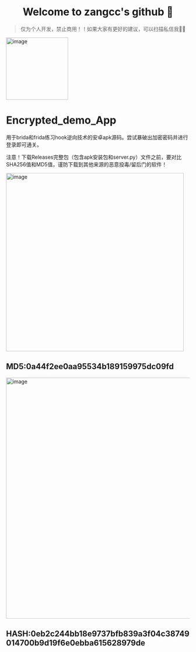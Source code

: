 <h1 align="center">Welcome to zangcc's github 👋</h1>


> 仅为个人开发，禁止商用！！如果大家有更好的建议，可以扫描私信我🙆‍♂️ 


<img width="170" alt="image" src="https://github.com/zangcc/Java_Risky_Functions/assets/64825932/d8cd05f1-248f-4e3d-87e8-ee8dafec2dfc">

# Encrypted_demo_App
用于brida和frida练习hook逆向技术的安卓apk源码。尝试暴破出加密密码并进行登录即可通关。

注意！下载Releases完整包（包含apk安装包和server.py）文件之前，要对比SHA256值和MD5值，谨防下载到其他来源的恶意投毒/留后门的软件！

<img width="487" alt="image" src="https://github.com/user-attachments/assets/82778696-bdda-4e73-8e4b-64ccdb7a78aa">

## MD5:0a44f2ee0aa95534b189159975dc09fd

<img width="658" alt="image" src="https://github.com/user-attachments/assets/9f90784c-ab17-4ac2-beea-64146fbd4cda">


## HASH:0eb2c244bb18e9737bfb839a3f04c38749014700b9d19f6e0ebba615628979de
